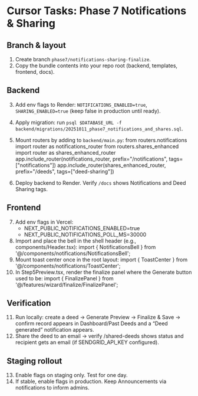 # Cursor Tasks: Phase 7 Notifications & Sharing

## Branch & layout
1. Create branch `phase7/notifications-sharing-finalize`.
2. Copy the bundle contents into your repo root (backend, templates, frontend, docs).

## Backend
3. Add env flags to Render: `NOTIFICATIONS_ENABLED=true`, `SHARING_ENABLED=true` (keep false in production until ready).
4. Apply migration: run `psql $DATABASE_URL -f backend/migrations/20251011_phase7_notifications_and_shares.sql`.
5. Mount routers by adding to `backend/main.py`:
   from routers.notifications import router as notifications_router
   from routers.shares_enhanced import router as shares_enhanced_router
   app.include_router(notifications_router, prefix="/notifications", tags=["notifications"])
   app.include_router(shares_enhanced_router, prefix="/deeds", tags=["deed-sharing"])

6. Deploy backend to Render. Verify `/docs` shows Notifications and Deed Sharing tags.

## Frontend
7. Add env flags in Vercel:
   - NEXT_PUBLIC_NOTIFICATIONS_ENABLED=true
   - NEXT_PUBLIC_NOTIFICATIONS_POLL_MS=30000
8. Import and place the bell in the shell header (e.g., components/Header.tsx):
   import { NotificationsBell } from '@/components/notifications/NotificationsBell';
   <NotificationsBell />
9. Mount toast center once in the root layout:
   import { ToastCenter } from '@/components/notifications/ToastCenter';
   <ToastCenter />
10. In Step5Preview.tsx, render the finalize panel where the Generate button used to be:
   import { FinalizePanel } from '@/features/wizard/finalize/FinalizePanel';
   <FinalizePanel docType={docType} gatherContext={buildContext} />

## Verification
11. Run locally: create a deed → Generate Preview → Finalize & Save → confirm record appears in Dashboard/Past Deeds and a “Deed generated” notification appears.
12. Share the deed to an email → verify /shared-deeds shows status and recipient gets an email (if SENDGRID_API_KEY configured).

## Staging rollout
13. Enable flags on staging only. Test for one day.
14. If stable, enable flags in production. Keep Announcements via notifications to inform admins.
